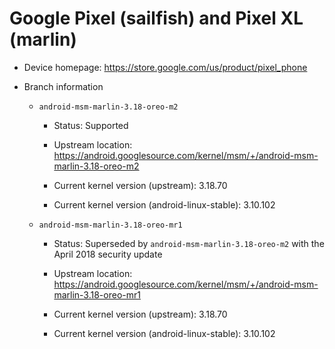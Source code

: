 # Google Pixel (sailfish) and Pixel XL (marlin)

* Device homepage: https://store.google.com/us/product/pixel_phone

* Branch information

  * `android-msm-marlin-3.18-oreo-m2`

    * Status: Supported

    * Upstream location: https://android.googlesource.com/kernel/msm/+/android-msm-marlin-3.18-oreo-m2

    * Current kernel version (upstream): 3.18.70

    * Current kernel version (android-linux-stable): 3.10.102

  * `android-msm-marlin-3.18-oreo-mr1`

    * Status: Superseded by `android-msm-marlin-3.18-oreo-m2` with the April 2018 security update

    * Upstream location: https://android.googlesource.com/kernel/msm/+/android-msm-marlin-3.18-oreo-mr1

    * Current kernel version (upstream): 3.18.70

    * Current kernel version (android-linux-stable): 3.10.102
